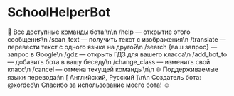 # SchoolHelperBot
🔧 Все доступные команды бота:\n\n
/help — открытие этого сообщения\n
/scan_text — получить текст с изображения\n
/translate — перевести текст с одного языка на другой\n
/search {ваш запрос} — запрос в Google\n
/gdz — открыть ГДЗ для вашего класса\n
/add_bot_to — добавить бота в вашу беседу\n
/change_class — изменить свой класс\n
/cancel — отмена текущей команды\n\n
🌐 Поддерживаемые языки перевода:\n
 [ Английский, Русский ]\n\n
Создатель бота: @xordeo\n
Спасибо за использование моего бота! ☺
